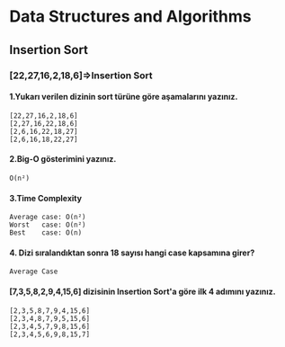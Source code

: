 # Data Structures and Algorithms
## Insertion Sort

### [22,27,16,2,18,6]=>Insertion Sort 

#### 1.Yukarı verilen dizinin sort türüne göre aşamalarını yazınız.
```
[22,27,16,2,18,6]
[2,27,16,22,18,6]
[2,6,16,22,18,27]
[2,6,16,18,22,27]
```
#### 2.Big-O gösterimini yazınız.
```
O(n²)
```
#### 3.Time Complexity
```
Average case: O(n²) 
Worst   case: O(n²)
Best    case: O(n) 
```
#### 4. Dizi sıralandıktan sonra 18 sayısı hangi case kapsamına girer?
```
Average Case
```
#### [7,3,5,8,2,9,4,15,6] dizisinin Insertion Sort'a göre ilk 4 adımını yazınız.
```
[2,3,5,8,7,9,4,15,6] 
[2,3,4,8,7,9,5,15,6] 
[2,3,4,5,7,9,8,15,6] 
[2,3,4,5,6,9,8,15,7] 
```
